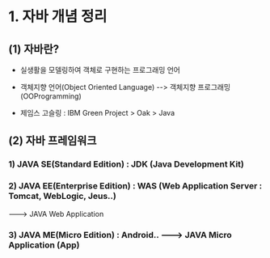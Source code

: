# 1. 자바 개념 정리

## (1) 자바란?

- 실생활을 모델링하여 객체로 구현하는 프로그래밍 언어

- 객체지향 언어(Object Oriented Language) --> 객체지향 프로그래밍(OOProgramming)

- 제임스 고슬링 : IBM Green Project > Oak > Java

## (2) 자바 프레임워크

### 1) JAVA SE(Standard Edition) : JDK (Java Development Kit)

### 2) JAVA EE(Enterprise Edition) : WAS (Web Application Server : Tomcat, WebLogic, Jeus..)

---> JAVA Web Application

### 3) JAVA ME(Micro Edition) : Android.. ---> JAVA Micro Application (App)